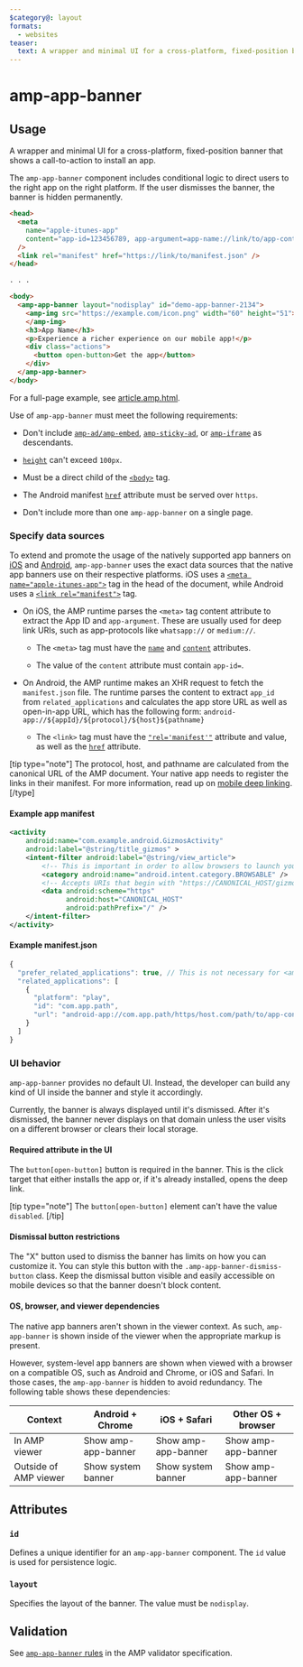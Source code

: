 ```yaml
---
$category@: layout
formats:
  - websites
teaser:
  text: A wrapper and minimal UI for a cross-platform, fixed-position banner showing a call-to-action to install an app.
---
```


<!--
Copyright 2016 The AMP HTML Authors. All Rights Reserved.

Licensed under the Apache License, Version 2.0 (the "License");
you may not use this file except in compliance with the License.
You may obtain a copy of the License at

      http://www.apache.org/licenses/LICENSE-2.0

Unless required by applicable law or agreed to in writing, software
distributed under the License is distributed on an "AS-IS" BASIS,
WITHOUT WARRANTIES OR CONDITIONS OF ANY KIND, either express or implied.
See the License for the specific language governing permissions and
limitations under the License.
-->

# amp-app-banner

## Usage

A wrapper and minimal UI for a cross-platform, fixed-position banner that shows
a call-to-action to install an app.

The `amp-app-banner` component includes conditional logic to direct users to the
right app on the right platform. If the user dismisses the banner, the banner is
hidden permanently.

```html
<head>
  <meta
    name="apple-itunes-app"
    content="app-id=123456789, app-argument=app-name://link/to/app-content"
  />
  <link rel="manifest" href="https://link/to/manifest.json" />
</head>

. . .

<body>
  <amp-app-banner layout="nodisplay" id="demo-app-banner-2134">
    <amp-img src="https://example.com/icon.png" width="60" height="51">
    </amp-img>
    <h3>App Name</h3>
    <p>Experience a richer experience on our mobile app!</p>
    <div class="actions">
      <button open-button>Get the app</button>
    </div>
  </amp-app-banner>
</body>
```

For a full-page example, see
[article.amp.html](../../examples/article.amp.html).

Use of `amp-app-banner` must meet the following requirements:

- Don't include [`amp-ad/amp-embed`](../amp-ad/amp-ad.md),
  [`amp-sticky-ad`](../amp-sticky-ad/amp-sticky-ad.md), or
  [`amp-iframe`](../amp-iframe/amp-iframe.md) as
  descendants.

- [`height`](https://www.w3schools.com/tags/att_height.asp) can't exceed
  `100px`.

- Must be a direct child of the
  [`<body>`](https://www.w3schools.com/tags/tag_body.asp) tag.

- The Android manifest
  [`href`](https://www.w3schools.com/tags/att_link_href.asp) attribute must be
  served over `https`.

- Don't include more than one `amp-app-banner` on a single page.

### Specify data sources

To extend and promote the usage of the natively supported app banners on
[iOS](https://developer.apple.com/library/content/documentation/AppleApplications/Reference/SafariWebContent/PromotingAppswithAppBanners/PromotingAppswithAppBanners.html)
and [Android](https://web.dev/customize-install/), `amp-app-banner` uses the
exact data sources that the native app banners use on their respective
platforms. iOS uses a
[`<meta name="apple-itunes-app">`](https://www.w3schools.com/tags/tag_meta.asp)
tag in the head of the document, while Android uses a
[`<link rel="manifest">`](https://www.w3schools.com/tags/tag_link.asp) tag.

- On iOS, the AMP runtime parses the `<meta>` tag content attribute to extract
  the App ID and `app-argument`. These are usually used for deep link URIs,
  such as app-protocols like `whatsapp://` or `medium://`.

  - The `<meta>` tag must have the
    [`name`](https://www.w3schools.com/tags/att_meta_name.asp) and
    [`content`](https://www.w3schools.com/tags/att_meta_content.asp)
    attributes.

  - The value of the `content` attribute must contain `app-id=`.

- On Android, the AMP runtime makes an XHR request to fetch the
  `manifest.json` file. The runtime parses the
  content to extract `app_id` from `related_applications` and calculates the
  app store URL as well as open-in-app URL, which has the following form:
  `android-app://${appId}/${protocol}/${host}${pathname}`

  - The `<link>` tag must have the
    [`"rel='manifest'"`](https://www.w3schools.com/tags/tag_link.asp)
    attribute and value, as well as the
    [`href`](https://www.w3schools.com/tags/att_link_href.asp) attribute.

[tip type="note"]
The protocol, host, and pathname are calculated from the canonical URL of the
AMP document. Your native app needs to register the links in their manifest. For
more information, read up on
[mobile deep linking](https://en.wikipedia.org/wiki/Mobile_deep_linking).
[/type]

#### Example app manifest <a name="example-for-manifest-json"></a>

```xml
<activity
    android:name="com.example.android.GizmosActivity"
    android:label="@string/title_gizmos" >
    <intent-filter android:label="@string/view_article">
        <!-- This is important in order to allow browsers to launch your app. -->
        <category android:name="android.intent.category.BROWSABLE" />
        <!-- Accepts URIs that begin with "https://CANONICAL_HOST/gizmos” -->
        <data android:scheme="https"
              android:host="CANONICAL_HOST"
              android:pathPrefix="/" />
    </intent-filter>
</activity>
```

#### Example manifest.json

```javascript
{
  "prefer_related_applications": true, // This is not necessary for <amp-app-banner>, but signals a preference on non-AMP pages using the same manifest.json file for the native app over a web app if available
  "related_applications": [
    {
      "platform": "play",
      "id": "com.app.path",
      "url": "android-app://com.app.path/https/host.com/path/to/app-content"
    }
  ]
}
```

### UI behavior

`amp-app-banner` provides no default UI. Instead, the developer can build any
kind of UI inside the banner and style it accordingly.

Currently, the banner is always displayed until it's dismissed. After it's
dismissed, the banner never displays on that domain unless the user visits on a
different browser or clears their local storage.

#### Required attribute in the UI

The `button[open-button]` button is required in the banner. This is the click
target that either installs the app or, if it's already installed, opens the
deep link.

[tip type="note"]
The `button[open-button]` element can't have the value `disabled`.
[/tip]

#### Dismissal button restrictions

The "X" button used to dismiss the banner has limits on how you can customize
it. You can style this button with the `.amp-app-banner-dismiss-button` class.
Keep the dismissal button visible and easily accessible on mobile devices so
that the banner doesn't block content.

#### OS, browser, and viewer dependencies

The native app banners aren't shown in the viewer context. As such,
`amp-app-banner` is shown inside of the viewer when the appropriate markup is
present.

However, system-level app banners are shown when viewed with a browser on a
compatible OS, such as Android and Chrome, or iOS and Safari. In those cases,
the `amp-app-banner` is hidden to avoid redundancy. The following table shows
these dependencies:

<table>
  <thead>
    <tr>
      <th>Context</th>
      <th>Android + Chrome</th>
      <th>iOS + Safari</th>
      <th>Other OS + browser</th>
    </tr>
  </thead>
  <tbody>
    <tr>
      <td>In AMP viewer</td>
      <td>Show amp-app-banner</td>
      <td>Show amp-app-banner</td>
      <td>Show amp-app-banner</td>
    </tr>
    <tr>
      <td>Outside of AMP viewer</td>
      <td>Show system banner</td>
      <td>Show system banner</td>
      <td>Show amp-app-banner</td>
    </tr>
  </tbody>
</table>

## Attributes

### `id`

Defines a unique identifier for an `amp-app-banner` component. The `id` value is
used for persistence logic.

### `layout`

Specifies the layout of the banner. The value must be `nodisplay`.

## Validation

See [`amp-app-banner` rules](validator-amp-app-banner.protoascii)
in the AMP validator specification.
